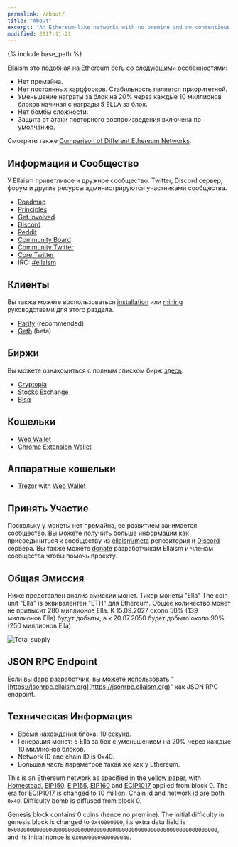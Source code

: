 ```yaml
---
permalink: /about/
title: "About"
excerpt: "An Ethereum-like networks with no premine and no contentious hard forks."
modified: 2017-11-21
---
```


{% include base_path %}

Ellaism это подобная на Ethereum сеть со следующими особенностями:

* Нет премайна.
* Нет постоянных хардфорков. Стабильность является приоритетной.
* Уменьшение награты за блок на 20% через каждые 10 миллионов блоков начиная с награды 5 ELLA за блок.
* Нет бомбы сложности.
* Защита от атаки повторного воспроизведения включена по умолчанию.

Смотрите также [Comparison of Different Ethereum Networks](/comparison/).

## Информация и Сообщество

У Ellaism приветливое и дружное сообщество. Twitter, Discord сервер, форум и другие ресурсы администрируются участниками сообщества.

* [Roadmap](/roadmap/)
* [Principles](/principles/)
* [Get Involved](https://github.com/ellaism/meta)
* [Discord](https://discord.gg/66Pn9jn)
* [Reddit](https://www.reddit.com/r/ellaism/)
* [Community Board](https://board.ellaism.io/)
* [Community Twitter](https://twitter.com/EllaismCoin)
* [Core Twitter](https://twitter.com/EllaismCore)
* IRC: [#ellaism](http://webchat.freenode.net/?channels=ellaism)

## Клиенты

Вы также можете воспользоваться [installation](/install/) или
[mining](/mining/) руководствами для этого раздела.

* [Parity](https://github.com/ellaism/parity-config) (recommended)
* [Geth](https://github.com/ellaism/go-ellaism) (beta)

## Биржи

Вы можете ознакомиться с полным списком бирж [здесь](/exchange/).

* [Cryptopia](https://www.cryptopia.co.nz/Exchange?market=ELLA_BTC)
* [Stocks Exchange](https://stocks.exchange/trade/ELLA/BTC)
* [Bisq](https://bisq.network/)

## Кошельки

* [Web Wallet](https://ellaism.github.io/ellawallet)
* [Chrome Extension Wallet](https://chrome.google.com/webstore/detail/myellawallet/bgfofdgebpphdhddggaggeafenegbjef)

## Аппаратные кошельки

* [Trezor](https://shop.trezor.io/) with [Web Wallet](https://ellaism.github.io/ellawallet)

## Принять Участие

Поскольку у монеты нет премайна, ее развитием занимается сообщество. Вы можете получить больше информации как присоединиться к сообществу из [ellaism/meta](https://github.com/ellaism/meta) репозитория и [Discord](https://discord.gg/66Pn9jn) сервера. Вы также можете [donate](/donate/) разработчикам Ellaism и членам сообщества чтобы помочь проекту.

## Общая Эмиссия

Ниже представлен анализ эмиссии монет. Тикер монеты "Ella"  The coin unit "Ella" is
эквивалентен "ETH" для Ethereum. Общее количество монет не привысит 280 миллионов Ella.
К 15.09.2027 около 50% (139 миллионов Ella) будут добыты, а к
20.07.2050 будет добыто около 90% (250 миллионов Ella).

![Total supply](/images/total-supply.png)

## JSON RPC Endpoint

Если вы dapp разработчик, вы можете использовать
"[https://jsonrpc.ellaism.org](https://jsonrpc.ellaism.org)" как JSON RPC
endpoint.

## Техническая Информация

* Время нахождения блока: 10 секунд.
* Генерация монет: 5 Ella за бок с уменьшением на 20% через каждые 10 миллионов блоков.
* Network ID and chain ID is 0x40.
* Большая часть параметров такая же как у Ethereum.

This is an Ethereum network as specified in the [yellow
paper](https://ethereum.github.io/yellowpaper/paper.pdf), with
[Homestead](https://github.com/ethereum/EIPs/blob/master/EIPS/eip-2.md),
[EIP150](https://github.com/ethereum/eips/issues/150),
[EIP155](https://github.com/ethereum/eips/issues/155),
[EIP160](https://github.com/ethereum/eips/issues/160) and
[ECIP1017](https://github.com/ethereumproject/ECIPs/blob/master/ECIPs/ECIP-1017.md)
applied from block 0. The era for ECIP1017 is changed to 10 million. Chain id
and network id are both `0x40`. Difficulty bomb is diffused from block 0.

Genesis block contains 0 coins (hence no premine). The initial difficulty in
genesis block is changed to `0x40000000`, its extra data field is
`0x0000000000000000000000000000000000000000000000000000000000000000`, and its
initial nonce is `0x0000000000000040`.
